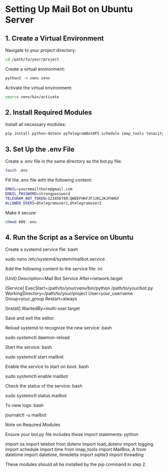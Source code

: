 # Setting Up Mail Bot on Ubuntu Server

## 1. Create a Virtual Environment

Navigate to your project directory:
```bash
cd /path/to/your/project
```
Create a virtual environment:
```bash
python3 -m venv venv
```
Activate the virtual environment:
```bash
source venv/bin/activate
```
## 2. Install Required Modules

Install all necessary modules:
```bash
pip install python-dotenv pyTelegramBotAPI schedule imap_tools tenacity threading sqlite3 telebot
```

## 3. Set Up the .env File

Create a .env file in the same directory as the bot.py file:
```bash
touch .env
```
Fill the .env file with the following content:
```bash
EMAIL=youremailthere@gmail.com
EMAIL_PASSWORD=strongpassword
TELEGRAM_BOT_TOKEN=123456789:QWEEFHKFJFJJKLJKJFHHSF
ALLOWED_USERS=@telegramuser1,@telegramuser2
```
Make it secure:
```bash
chmod 600 .env
```

## 4. Run the Script as a Service on Ubuntu

Create a systemd service file:
bash

sudo nano /etc/systemd/system/mailbot.service

Add the following content to the service file:
ini

[Unit]
Description=Mail Bot Service
After=network.target

[Service]
ExecStart=/path/to/your/venv/bin/python /path/to/your/bot.py
WorkingDirectory=/path/to/your/project
User=your_username
Group=your_group
Restart=always

[Install]
WantedBy=multi-user.target

Save and exit the editor.

Reload systemd to recognize the new service:
bash

sudo systemctl daemon-reload

Start the service:
bash

sudo systemctl start mailbot

Enable the service to start on boot:
bash

sudo systemctl enable mailbot

Check the status of the service:
bash

sudo systemctl status mailbot

To view logs:
bash

journalctl -u mailbot

Note on Required Modules

Ensure your bot.py file includes these import statements:
python

import os
import telebot
from dotenv import load_dotenv
import logging
import schedule
import time
from imap_tools import MailBox, A
from datetime import datetime, timedelta
import sqlite3
import threading

These modules should all be installed by the pip command in step 2.